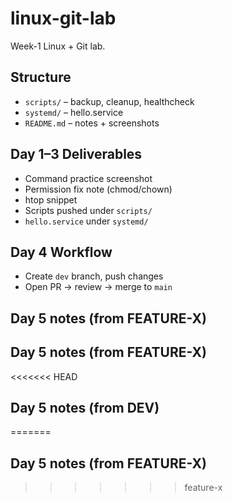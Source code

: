 # linux-git-lab
Week-1 Linux + Git lab.

## Structure
- `scripts/` – backup, cleanup, healthcheck
- `systemd/` – hello.service
- `README.md` – notes + screenshots

## Day 1–3 Deliverables
- Command practice screenshot
- Permission fix note (chmod/chown)
- htop snippet
- Scripts pushed under `scripts/`
- `hello.service` under `systemd/`

## Day 4 Workflow
- Create `dev` branch, push changes
- Open PR → review → merge to `main`

## Day 5 notes (from FEATURE-X)

## Day 5 notes (from FEATURE-X)

<<<<<<< HEAD
## Day 5 notes (from DEV)
=======
## Day 5 notes (from FEATURE-X)
>>>>>>> feature-x

